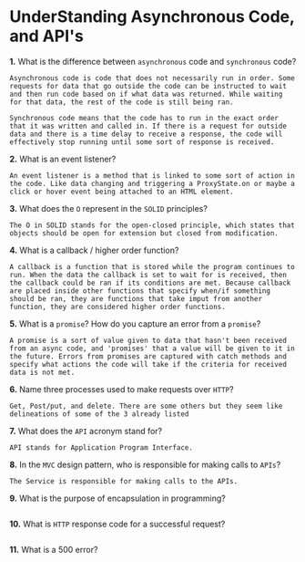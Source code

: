# UnderStanding Asynchronous Code, and API's

**1.** What is the difference between `asynchronous` code and `synchronous` code?
<!-- enter you answer in the space below -->
```
Asynchronous code is code that does not necessarily run in order. Some requests for data that go outside the code can be instructed to wait and then run code based on if what data was returned. While waiting for that data, the rest of the code is still being ran.

Synchronous code means that the code has to run in the exact order that it was written and called in. If there is a request for outside data and there is a time delay to receive a response, the code will effectively stop running until some sort of response is received.
```
**2.** What is an event listener?
<!-- enter you answer in the space below -->
```
An event listener is a method that is linked to some sort of action in the code. Like data changing and triggering a ProxyState.on or maybe a click or hover event being attached to an HTML element.
```
**3.** What does the `O` represent in the `SOLID` principles?
<!-- enter you answer in the space below -->
```
The O in SOLID stands for the open-closed principle, which states that objects should be open for extension but closed from modification.
```
**4.** What is a callback / higher order function?
<!-- enter you answer in the space below -->
```
A callback is a function that is stored while the program continues to run. When the data the callback is set to wait for is received, then the callback could be ran if its conditions are met. Because callback are placed inside other functions that specify when/if something should be ran, they are functions that take imput from another function, they are considered higher order functions.
```
**5.** What is a `promise`? How do you capture an error from a `promise`?
<!-- enter you answer in the space below -->
```
A promise is a sort of value given to data that hasn't been received from an async code, and 'promises' that a value will be given to it in the future. Errors from promises are captured with catch methods and specify what actions the code will take if the criteria for received data is not met.
```
**6.** Name three processes used to make requests over `HTTP`?
<!-- enter you answer in the space below -->
```
Get, Post/put, and delete. There are some others but they seem like delineations of some of the 3 already listed
```
**7.** What does the `API` acronym stand for?
<!-- enter you answer in the space below -->
```
API stands for Application Program Interface.
```
**8.** In the `MVC` design pattern, who is responsible for making calls to `APIs`?
<!-- enter you answer in the space below -->
```
The Service is responsible for making calls to the APIs.
```
**9.** What is the purpose of encapsulation in programming?
<!-- enter you answer in the space below -->
```

```
**10.** What is `HTTP` response code for a successful request?
<!-- enter you answer in the space below -->
```

```
**11.** What is a 500 error?
<!-- enter you answer in the space below -->
```

```